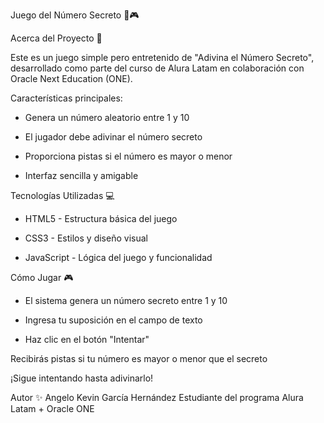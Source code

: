 Juego del Número Secreto 🔢🎮

Acerca del Proyecto 📝

Este es un juego simple pero entretenido de "Adivina el Número Secreto", desarrollado como parte del curso de Alura Latam en colaboración con Oracle Next Education (ONE).

Características principales:

- Genera un número aleatorio entre 1 y 10

- El jugador debe adivinar el número secreto

- Proporciona pistas si el número es mayor o menor

- Interfaz sencilla y amigable

Tecnologías Utilizadas 💻

- HTML5 - Estructura básica del juego

- CSS3 - Estilos y diseño visual

- JavaScript - Lógica del juego y funcionalidad

Cómo Jugar 🎮

- El sistema genera un número secreto entre 1 y 10

- Ingresa tu suposición en el campo de texto

- Haz clic en el botón "Intentar"

Recibirás pistas si tu número es mayor o menor que el secreto

¡Sigue intentando hasta adivinarlo!

Autor ✨
Angelo Kevin García Hernández
Estudiante del programa Alura Latam + Oracle ONE
